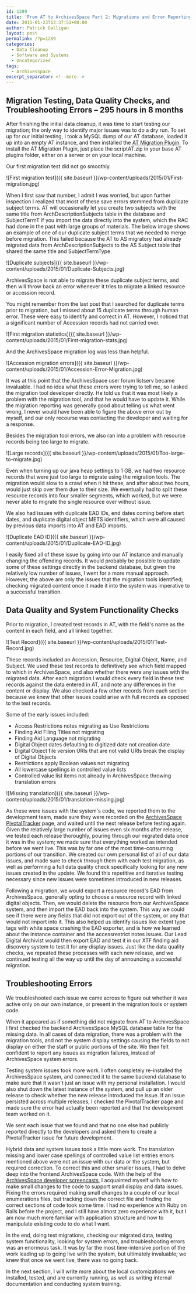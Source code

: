 ```yaml
---
id: 1289
title: 'From AT to ArchivesSpace Part 2: Migrations and Error Reporting'
date: 2015-01-23T13:37:51+00:00
author: Patrick Galligan
layout: post
permalink: /?p=1289
categories:
  - Data Cleanup
  - Software and Systems
  - Uncategorized
tags:
  - ArchivesSpace
excerpt_separator: <!--more-->
---
```

## Migration Testing, Data Quality Checks, and Troubleshooting Errors – 295 hours in 8 months

After finishing the initial data cleanup, it was time to start testing our migration; the only way to identify major issues was to do a dry run. To set up for our initial testing, I took a MySQL dump of our AT database, loaded it up into an empty AT instance, and then installed the [AT Migration Plugin](https://github.com/archivesspace/at-migration/releases). To install the AT Migration Plugin, just place the scriptAT.zip in your base AT plugins folder, either on a server or on your local machine.

Our first migration test did not go smoothly.<!--more-->

![First migration test]({{ site.baseurl }}/wp-content/uploads/2015/01/First-migration.jpg)

When I first saw that number, I admit I was worried, but upon further inspection I realized that most of these save errors stemmed from duplicate subject terms. AT will occasionally let you create two subjects with the same title from ArchDescriptionSubjects table in the database and SubjectTermT if you import the data directly into the system, which the RAC had done in the past with large groups of materials. The below image shows an example of one of our duplicate subject terms that we needed to merge before migration. This failed because the AT to AS migratory had already migrated data from ArchDescriptionSubjects to the AS Subject table that shared the same title and SubjectTermType.

![Duplicate subjects]({{ site.baseurl }}/wp-content/uploads/2015/01/Duplicate-Subjects.jpg)

ArchivesSpace is not able to migrate these duplicate subject terms, and then will throw back an error whenever it tries to migrate a linked resource or accession record.

You might remember from the last post that I searched for duplicate terms prior to migration, but I missed about 15 duplicate terms through human error. These were easy to identify and correct in AT. However, I noticed that a significant number of Accession records had not carried over.

![First migration statistics]({{ site.baseurl }}/wp-content/uploads/2015/01/First-migration-stats.jpg)

And the ArchivesSpace migration log was less than helpful.

![Accession migration errors]({{ site.baseurl }}/wp-content/uploads/2015/01/Accession-Error-Migration.jpg)

It was at this point that the ArchivesSpace user forum listserv became invaluable. I had no idea what these errors were trying to tell me, so I asked the migration tool developer directly. He told us that it was most likely a problem with the migration tool, and that he would have to update it. While the migration reporting was generally good about telling us what went wrong, I never would have been able to figure the above error out by myself, and our only recourse was contacting the developer and waiting for a response.

Besides the migration tool errors, we also ran into a problem with resource records being too large to migrate.

![Large records]({{ site.baseurl }}/wp-content/uploads/2015/01/Too-large-to-migrate.jpg)

Even when turning up our java heap settings to 1 GB, we had two resource records that were just too large to migrate using the migration tools. The migration would slow to a crawl when it hit these, and after about two hours, would just skip over them due to their size. We eventually had to split these resource records into four smaller segments, which worked, but we were never able to migrate the single resource over without issue.

We also had issues with duplicate EAD IDs, end dates coming before start dates, and duplicate digital object METS identifiers, which were all caused by previous data imports into AT and EAD imports.

![Duplicate EAD ID]({{ site.baseurl }}/wp-content/uploads/2015/01/Duplicate-EAD-ID.jpg)

I easily fixed all of these issue by going into our AT instance and manually changing the offending records. It would probably be possible to update some of these settings directly in the backend database, but given the relatively low number of issues, I went for a more manual approach. However, the above are only the issues that the migration tools identified; checking migrated content once it made it into the system was imperative to a successful transition.

## Data Quality and System Functionality Checks

Prior to migration, I created test records in AT, with the field's name as the content in each field, and all linked together.

![Test Record]({{ site.baseurl }}/wp-content/uploads/2015/01/Test-Record.jpg)

These records included an Accession, Resource, Digital Object, Name, and Subject. We used these test records to definitively see which field mapped to which in ArchivesSpace, and also whether there were any issues with the migrated data. After each migration I would check every field in these test records against the data entered in AT, and note any differences in the content or display. We also checked a few other records from each section because we knew that other issues could arise with full records as opposed to the test records.

Some of the early issues included:

* Access Restrictions notes migrating as Use Restrictions
* Finding Aid Filing Titles not migrating
* Finding Aid Language not migrating
* Digital Object dates defaulting to digitized date not creation date
* Digital Object file version URIs that are not valid URIs break the display of Digital Objects
* Restrictions apply Boolean values not migrating
* All lowercase spellings in controlled value lists
* Controlled value list items not already in ArchivesSpace throwing translation errors

![Missing translation]({{ site.baseurl }}/wp-content/uploads/2015/01/translation-missing.jpg)

As these were issues with the system's code, we reported them to the development team, made sure they were recorded on the [ArchivesSpace PivotalTracker](https://www.pivotaltracker.com/n/projects/386247) page, and waited until the next release before testing again. Given the relatively large number of issues even six months after release, we tested each release thoroughly, pouring through our migrated data once it was in the system; we made sure that everything worked as intended before we went live. This was by far one of the most time-consuming portions of our transition. We created our own personal list of all of our data issues, and made sure to check through them with each test migration, as well as performing a full data quality check specifically looking for any new issues created in the update. We found this repetitive and iterative testing necessary since new issues were sometimes introduced in new releases.

Following a migration, we would export a resource record's EAD from ArchivesSpace, generally opting to choose a resource record with linked digital objects. Then, we would delete the resource from our ArchivesSpace system, and then import the EAD back into the system. This way we could see if there were any fields that did not export out of the system, or any that would not import into it. This also helped us identify issues like extent type tags with white space crashing the EAD exporter, and is how we learned about the instance container and the accessrestrict notes issues. Our Lead Digital Archivist would then export EAD and test it in our XTF finding aid discovery system to test it for any display issues. Just like the data quality checks, we repeated these processes with each new release, and we continued testing all the way up until the day of announcing a successful migration.

## Troubleshooting Errors

We troubleshooted each issue we came across to figure out whether it was active only on our own instance, or present in the migration tools or system code.

When it appeared as if something did not migrate from AT to ArchivesSpace I first checked the backend ArchivesSpace MySQL database table for the missing data. In all cases of data migration, there was a problem with the migration tools, and not the system display settings causing the fields to not display on either the staff or public portions of the site. We then felt confident to report any issues as migration failures, instead of ArchivesSpace system errors.

Testing system issues took more work. I often completely re-installed the ArchivesSpace system, and connected it to the same backend database to make sure that it wasn't just an issue with my personal installation. I would also shut down the latest instance of the system, and pull up an older release to check whether the new release introduced the issue. If an issue persisted across multiple releases, I checked the PivotalTracker page and made sure the error had actually been reported and that the development team worked on it.

We sent each issue that we found and that no one else had publicly reported directly to the developers and asked them to create a PivotalTracker issue for future development.

Hybrid data and system issues took a little more work. The translation missing and lower case spellings of controlled value list entries errors mentioned above were not an issue with our data or the system, but required correction. To correct this and other smaller issues, I had to delve deep into the frontend ArchivesSpace code. With the help of the [ArchivesSpace developer screencasts](https://www.youtube.com/playlist?list=PLJFitFaE9AY_DDlhl3Kq_vFeX27F1yt6I), I acquainted myself with how to make small changes to the code to support small display and data issues. Fixing the errors required making small changes to a couple of our local enumerations files, but tracking down the correct file and finding the correct sections of code took some time. I had no experience with Ruby on Rails before the project, and I still have almost zero experience with it, but I am now much more familiar with application structure and how to manipulate existing code to do what I want.

In the end, doing test migrations, checking our migrated data, testing system functionality, looking for system errors, and troubleshooting errors was an enormous task. It was by far the most time-intensive portion of the work leading up to going live with the system, but ultimately invaluable; we knew that once we went live, there was no going back.

In the next section, I will write more about the local customizations we installed, tested, and are currently running, as well as writing internal documentation and conducting system training.
